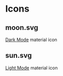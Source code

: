 # Icons

## moon.svg

[Dark Mode](https://fonts.google.com/icons?selected=Material%20Symbols%20Outlined%3Adark_mode%3AFILL%400%3Bwght%40400%3BGRAD%400%3Bopsz%4024&icon.query=mode&icon.size=24&icon.color=%23e3e3e3)
material icon

## sun.svg

[Light Mode](https://fonts.google.com/icons?selected=Material%20Symbols%20Outlined%3Alight_mode%3AFILL%400%3Bwght%40400%3BGRAD%400%3Bopsz%4024&icon.query=mode&icon.size=24&icon.color=%23e3e3e3)
material icon
